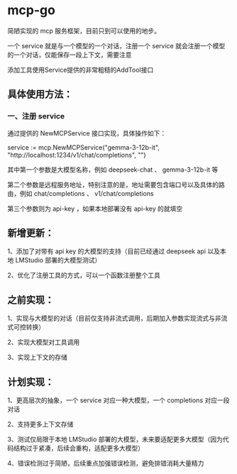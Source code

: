 # mcp-go

简陋实现的 mcp 服务框架，目前只到可以使用的地步。

一个 service 就是与一个模型的一个对话，注册一个 service 就会注册一个模型的一个对话，仅能保存一段上下文，需要注意

添加工具使用Service提供的非常粗糙的AddTool接口

## 具体使用方法：

### 一、注册 service

通过提供的 NewMCPService 接口实现，具体操作如下：

service := mcp.NewMCPService("gemma-3-12b-it", "http://localhost:1234/v1/chat/completions", "")

其中第一个参数是大模型名称，例如 deepseek-chat 、 gemma-3-12b-it 等

第二个参数是远程服务地址，特别注意的是，地址需要包含端口号以及具体的路由，例如 chat/completions 、 v1/chat/completions

第三个参数则为 api-key ，如果本地部署没有 api-key 的就填空

## 新增更新：

1、添加了对带有 api key 的大模型的支持（目前已经通过 deepseek api 以及本地 LMStudio 部署的大模型测试）

2、优化了注册工具的方式，可以一个函数注册整个工具

## 之前实现：

1、实现与大模型的对话（目前仅支持非流式调用，后期加入参数实现流式与非流式可控转换）

2、实现大模型对工具调用

3、实现上下文的存储

## 计划实现：

1、更高层次的抽象，一个 service 对应一种大模型，一个 completions 对应一段对话

2、支持更多上下文存储

3、测试仅局限于本地 LMStudio 部署的大模型，未来要适配更多大模型（因为代码结构过于紧凑，后续会重构，适配更多大模型）

4、错误检测过于简陋，后续重点加强错误检测，避免排错消耗大量精力